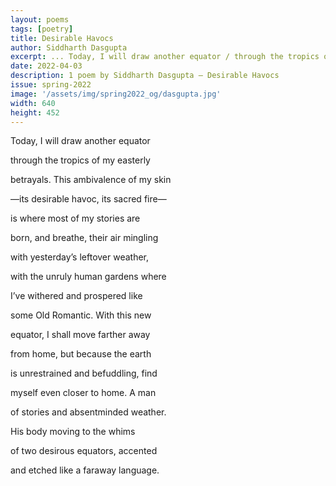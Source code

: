 ```yaml
---
layout: poems
tags: [poetry]
title: Desirable Havocs
author: Siddharth Dasgupta
excerpt: ... Today, I will draw another equator / through the tropics of my easterly // betrayals ...
date: 2022-04-03
description: 1 poem by Siddharth Dasgupta – Desirable Havocs
issue: spring-2022
image: '/assets/img/spring2022_og/dasgupta.jpg'
width: 640
height: 452
---
```


<div class="stanza">
<p class="poemline">Today, I will draw another equator</p>
<p class="poemline">through the tropics of my easterly</p>
</div>
<div class="stanza">
<p class="poemline">betrayals. This ambivalence of my skin</p>
<p class="poemline">—its desirable havoc, its sacred fire—</p>
</div>
<div class="stanza">
<p class="poemline">is where most of my stories are</p>
<p class="poemline">born, and breathe, their air mingling</p>
</div>
<div class="stanza">
<p class="poemline">with yesterday’s leftover weather,</p>
<p class="poemline">with the unruly human gardens where</p>
</div>
<div class="stanza">
<p class="poemline">I’ve withered and prospered like</p>
<p class="poemline">some Old Romantic. With this new</p>
</div>
<div class="stanza">
<p class="poemline">equator, I shall move farther away</p>
<p class="poemline">from home, but because the earth</p>
</div>
<div class="stanza">
<p class="poemline">is unrestrained and befuddling, find</p>
<p class="poemline">myself even closer to home. A man</p>
</div>
<div class="stanza">
<p class="poemline">of stories and absentminded weather.</p>
<p class="poemline">His body moving to the whims</p>
</div>
<div class="stanza">
<p class="poemline">of two desirous equators, accented</p>
<p class="poemline">and etched like a faraway language.</p>
</div>



